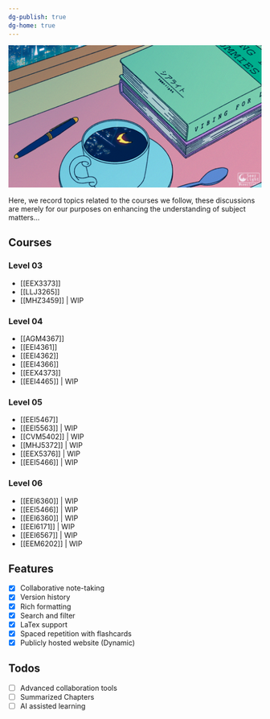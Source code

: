 ```yaml
---
dg-publish: true
dg-home: true
---
```

<img src="https://raw.githubusercontent.com/NushaMBZ/aide-memoire/main/assets/attachments/anime%20study.gif" alt="roku ">

Here, we record topics related to the courses we follow, these discussions are merely for our purposes on enhancing the understanding of subject matters...


## Courses

### Level 03
- [[EEX3373]]
- [[LLJ3265]]
- [[MHZ3459]] | WIP
### Level 04
- [[AGM4367]]
- [[EEI4361]]
- [[EEI4362]]
- [[EEI4366]]
- [[EEX4373]]
- [[EEI4465]] | WIP
### Level 05
- [[EEI5467]]
- [[EEI5563]] | WIP
- [[CVM5402]] | WIP
- [[MHJ5372]] | WIP
- [[EEX5376]] | WIP
- [[EEI5466]] | WIP

### Level 06
- [[EEI6360]] | WIP
- [[EEI5466]] | WIP
- [[EEI6360]] | WIP
- [[EEI6171]] | WIP
- [[EEI6567]] | WIP
- [[EEM6202]] | WIP
## Features
- [x] Collaborative note-taking
- [x] Version history
- [x] Rich formatting
- [x] Search and filter
- [x] LaTex support
- [x] Spaced repetition with flashcards
- [x] Publicly hosted website (Dynamic)

## Todos
 - [ ] Advanced collaboration tools
 - [ ] Summarized Chapters
 - [ ] AI assisted learning

